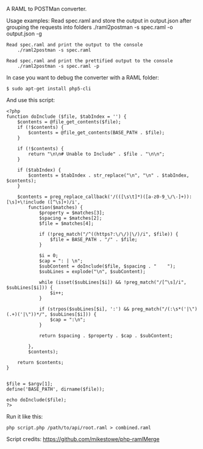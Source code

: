 A RAML to POSTMan converter.

Usage examples:
    Read spec.raml and store the output in output.json after grouping the requests into folders
        ./raml2postman -s spec.raml -o output.json -g

    Read spec.raml and print the output to the console
        ./raml2postman -s spec.raml

    Read spec.raml and print the prettified output to the console
        ./raml2postman -s spec.raml -p

In case you want to debug the converter with a RAML folder:

```$ sudo apt-get install php5-cli```

And use this script:

    <?php
    function doInclude ($file, $tabIndex = '') {
        $contents = @file_get_contents($file);
        if (!$contents) {
            $contents = @file_get_contents(BASE_PATH . $file);
        }

        if (!$contents) {
            return "\n\n# Unable to Include" . $file . "\n\n";
        }

        if ($tabIndex) {
            $contents = $tabIndex . str_replace("\n", "\n" . $tabIndex, $contents);
        }

        $contents = preg_replace_callback('/(([\s\t]*)([a-z0-9_\/\-]+)):[\s]+\!include ([^\s]+)/i',
            function($matches) {
                $property = $matches[3];
                $spacing = $matches[2];
                $file = $matches[4];

                if (!preg_match("/^((https?:\/\/)|\/)/i", $file)) {
                    $file = BASE_PATH . "/" . $file;
                }

                $i = 0;
                $cap = ": | \n";
                $subContent = doInclude($file, $spacing . "    ");
                $subLines = explode("\n", $subContent);

                while (isset($subLines[$i]) && !preg_match("/[^\s]/i", $subLines[$i])) {
                    $i++;
                }

                if (strpos($subLines[$i], ':') && preg_match("/(:\s*('|\")(.+)('|\"))*/", $subLines[$i])) {
                    $cap = ":\n";
                }

                return $spacing . $property . $cap . $subContent;

            },
            $contents);

        return $contents;
    }


    $file = $argv[1];
    define('BASE_PATH', dirname($file));

    echo doInclude($file);
    ?>

Run it like this:

```php script.php /path/to/api/root.raml > combined.raml```

Script credits: https://github.com/mikestowe/php-ramlMerge
